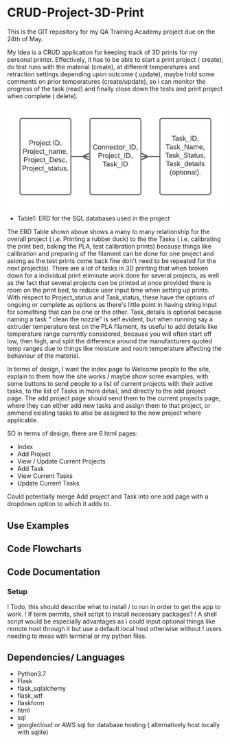 # CRUD-Project-3D-Print

This is the GIT repository for my QA Training Academy project due on the 24th of May.

My Idea is a CRUD application for keeping track of 3D prints for my personal printer. Effectively, it has to be able to start a print project ( create), do test runs with the material (create), at different temperatures and retraction settings depending upon outcome ( update), maybe hold some comments on prior temperatures (create/update), so i can monitor the progress of the task (read) and finally close down the tests and print project when complete ( delete).

![ERD](ERD-QA-Project.jpeg)
- Table1: ERD for the SQL databases used in the project

The ERD Table shown above shows a many to many relationship for the overall project ( i.e. Printing a rubber duck) to the the Tasks ( i.e. calibrating the print bed, baking the PLA, test calibration prints) because things like calibration and preparing of the filament can be done for one project and aslong as the test prints come back fine don't need to be repeated for the next project(s). 
There are a lot of tasks in 3D printing that when broken down for a individual print eliminate work done for several projects, as well as the fact that several projects can be printed at once provided there is room on the print bed, to reduce user input time when setting up prints.
With respect to Project_status and Task_status, these have the options of ongoing or complete as options as there's little point in having string input for something that can be one or the other.
Task_details is optional because naming a task " clean the nozzle" is self evident, but when running say a extruder temperature test on the PLA filament, its useful to add details like temperature range currently considered, because you will often start off low, then high, and split the difference around the manufacturers quoted temp ranges due to things like moisture and room temperature affecting the behaviour of the material.

In terms of design, I want the index page to Welcome people to the site, explain to them how the site works / maybe show some examples, with some buttons to send people to a list of current projects with their active tasks, to the list of Tasks in more detail, and directly to the add project page.
The add project page should send them to the current projects page, where they can either add new tasks and assign them to that project, or ammend existing tasks to also be assigned to the new project where applicable.

SO in terms of design, there are 6 html pages:
- Index
- Add Project
- View / Update Current Projects
- Add Task
- View Current Tasks
- Update Current Tasks

Could potentially merge Add project and Task into one add page with a dropdown option to which it adds to.

## Use Examples

## Code Flowcharts

## Code Documentation

### Setup
! Todo, this should describe what to install / to run in order to get the app to work.
! If term permits, shell script to install necessary packages?
! A shell script would be especially advantages as i could input optional things like remote host through it but use a default local host otherwise without
! users needing to mess with terminal or my python files.

## Dependencies/ Languages
- Python3.7
- Flask
- flask_sqlalchemy
- flask_wtf
- flaskform
- html
- sql
- googlecloud or AWS sql for database hosting ( alternatively host locally with sqlite)







